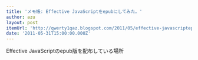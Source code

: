 ```yaml
---
title: 'メモ帳: Effective JavaScriptをepubにしてみた。'
author: azu
layout: post
itemUrl: 'http://qwerty1qaz.blogspot.com/2011/05/effective-javascriptepub.html'
date: '2011-05-31T15:00:00.000Z'
---
```

Effective JavaScriptのepub版を配布している場所
